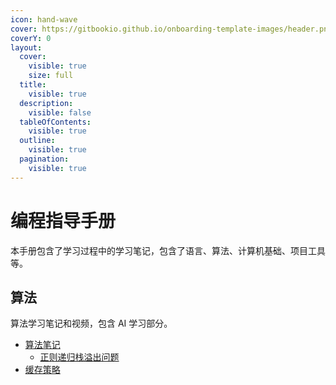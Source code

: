 ```yaml
---
icon: hand-wave
cover: https://gitbookio.github.io/onboarding-template-images/header.png
coverY: 0
layout:
  cover:
    visible: true
    size: full
  title:
    visible: true
  description:
    visible: false
  tableOfContents:
    visible: true
  outline:
    visible: true
  pagination:
    visible: true
---
```


# 编程指导手册

本手册包含了学习过程中的学习笔记，包含了语言、算法、计算机基础、项目工具等。

## 算法

算法学习笔记和视频，包含 AI 学习部分。

- [算法笔记](./Algorithms/README.md)
  - [正则递归栈溢出问题](./Algorithms/regexp_err.md)
- [缓存策略](./Algorithms/cache.md)

